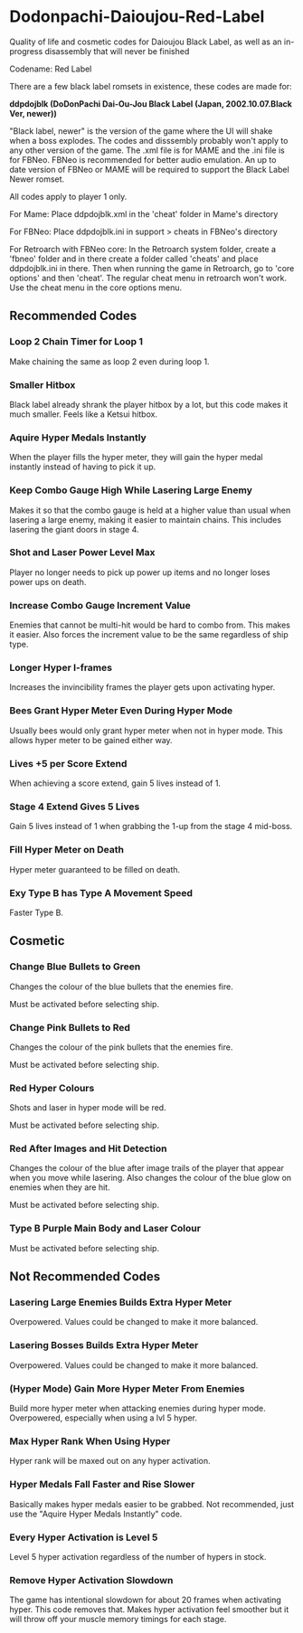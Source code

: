 # Dodonpachi-Daioujou-Red-Label
Quality of life and cosmetic codes for Daioujou Black Label, as well as an in-progress disassembly that will never be finished

Codename: Red Label

There are a few black label romsets in existence, these codes are made for:

**ddpdojblk (DoDonPachi Dai-Ou-Jou Black Label (Japan, 2002.10.07.Black Ver, newer))**

"Black label, newer" is the version of the game where the UI will shake when a boss explodes. The codes and disssembly probably won't apply to any other version of the game. The .xml file is for MAME and the .ini file is for FBNeo. FBNeo is recommended for better audio emulation. An up to date version of FBNeo or MAME will be required to support the Black Label Newer romset.

All codes apply to player 1 only.

For Mame: Place ddpdojblk.xml in the 'cheat' folder in Mame's directory

For FBNeo: Place ddpdojblk.ini in support > cheats in FBNeo's directory

For Retroarch with FBNeo core: In the Retroarch system folder, create a 'fbneo' folder and in there create a folder called 'cheats' and place ddpdojblk.ini in there. Then when running the game in Retroarch, go to 'core options' and then 'cheat'. The regular cheat menu in retroarch won't work. Use the cheat menu in the core options menu.

## Recommended Codes
### Loop 2 Chain Timer for Loop 1
Make chaining the same as loop 2 even during loop 1.

### Smaller Hitbox
Black label already shrank the player hitbox by a lot, but this code makes it much smaller. Feels like a Ketsui hitbox.

### Aquire Hyper Medals Instantly
When the player fills the hyper meter, they will gain the hyper medal instantly instead of having to pick it up.

### Keep Combo Gauge High While Lasering Large Enemy
Makes it so that the combo gauge is held at a higher value than usual when lasering a large enemy, making it easier to maintain chains. This includes lasering the giant doors in stage 4.

### Shot and Laser Power Level Max
Player no longer needs to pick up power up items and no longer loses power ups on death.

### Increase Combo Gauge Increment Value
Enemies that cannot be multi-hit would be hard to combo from. This makes it easier.
Also forces the increment value to be the same regardless of ship type.

### Longer Hyper I-frames
Increases the invincibility frames the player gets upon activating hyper. 

### Bees Grant Hyper Meter Even During Hyper Mode
Usually bees would only grant hyper meter when not in hyper mode. This allows hyper meter to be gained either way.

### Lives +5 per Score Extend
When achieving a score extend, gain 5 lives instead of 1.

### Stage 4 Extend Gives 5 Lives
Gain 5 lives instead of 1 when grabbing the 1-up from the stage 4 mid-boss.

### Fill Hyper Meter on Death
Hyper meter guaranteed to be filled on death.

### Exy Type B has Type A Movement Speed
Faster Type B.

## Cosmetic

### Change Blue Bullets to Green
Changes the colour of the blue bullets that the enemies fire.

Must be activated before selecting ship.

### Change Pink Bullets to Red
Changes the colour of the pink bullets that the enemies fire.

Must be activated before selecting ship.

### Red Hyper Colours
Shots and laser in hyper mode will be red.

Must be activated before selecting ship.

### Red After Images and Hit Detection
Changes the colour of the blue after image trails of the player that appear when you move while lasering. Also changes the colour of the blue glow on enemies when they are hit.

Must be activated before selecting ship.

### Type B Purple Main Body and Laser Colour
Must be activated before selecting ship.

## Not Recommended Codes
### Lasering Large Enemies Builds Extra Hyper Meter
Overpowered. Values could be changed to make it more balanced.

### Lasering Bosses Builds Extra Hyper Meter
Overpowered. Values could be changed to make it more balanced.

### (Hyper Mode) Gain More Hyper Meter From Enemies
Build more hyper meter when attacking enemies during hyper mode.
Overpowered, especially when using a lvl 5 hyper.

### Max Hyper Rank When Using Hyper
Hyper rank will be maxed out on any hyper activation.

### Hyper Medals Fall Faster and Rise Slower
Basically makes hyper medals easier to be grabbed.
Not recommended, just use the "Aquire Hyper Medals Instantly" code.

### Every Hyper Activation is Level 5
Level 5 hyper activation regardless of the number of hypers in stock.

### Remove Hyper Activation Slowdown
The game has intentional slowdown for about 20 frames when activating hyper. This code removes that. Makes hyper activation feel smoother but it will throw off your muscle memory timings for each stage.
